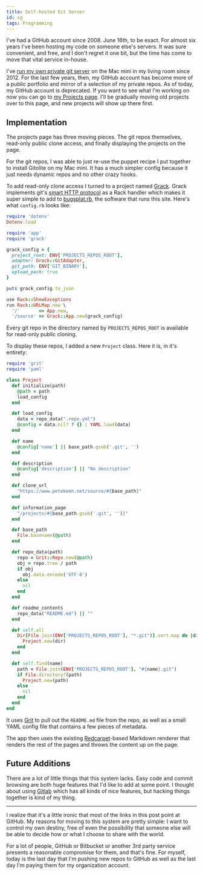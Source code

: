 ```yaml
---
title: Self-hosted Git Server
id: sg
tags: Programming
---
```


I've had a GitHub account since 2008. June 16th, to be exact. For almost six years I've been hosting my code on someone else's servers. It was sure convenient, and free, and I don't regret it one bit, but the time has come to move that vital service in-house.

I've [run my own private git server](/hosting-private-git-repositories-with-gitolite) on the Mac mini in my living room since 2012. For the last few years, then, my GitHub account has become more of a public portfolio and mirror of a selection of my private repos. As of today, my GitHub account is deprecated. If you want to see what I'm working on now you can go to [my Projects page](/projects). I'll be gradually moving old projects over to this page, and new projects will show up there first.

## Implementation

The projects page has three moving pieces. The git repos themselves, read-only public clone access, and finally displaying the projects on the page.

For the git repos, I was able to just re-use the puppet recipe I put together to install Gitolite on my Mac mini. It has a much simpler config because it just needs dynamic repos and no other crazy hooks.

To add read-only clone access I turned to a project named [Grack](https://github.com/schacon/grack). Grack implements git's [smart HTTP protocol](http://git-scm.com/book/en/Git-Internals-Transfer-Protocols#The-Smart-Protocol) as a Rack handler which makes it super simple to add to [bugsplat.rb](/projects/bugsplat), the software that runs this site. Here's what `config.rb` looks like:

```ruby
require 'dotenv'
Dotenv.load

require 'app'
require 'grack'

grack_config = {
  project_root: ENV['PROJECTS_REPOS_ROOT'],
  adapter: Grack::GitAdapter,
  git_path: ENV['GIT_BINARY'],
  upload_pack: true
}

puts grack_config.to_json

use Rack::ShowExceptions
run Rack::URLMap.new \
  '/'       => App.new,
  '/source' => Grack::App.new(grack_config)
```

Every git repo in the directory named by `PROJECTS_REPOS_ROOT` is available for read-only public cloning.

To display these repos, I added a new `Project` class. Here it is, in it's entirety:

```ruby
require 'grit'
require 'yaml'

class Project
  def initialize(path)
    @path = path
    load_config
  end

  def load_config
    data = repo_data(".repo.yml")
    @config = data.nil? ? {} : YAML.load(data)
  end

  def name
    @config['name'] || base_path.gsub('.git', '')
  end

  def description
    @config['description'] || "No description"
  end

  def clone_url
    "https://www.petekeen.net/source/#{base_path}"
  end

  def information_page
    "/projects/#{base_path.gsub('.git', '')}"
  end

  def base_path
    File.basename(@path)
  end

  def repo_data(path)
    repo = Grit::Repo.new(@path)
    obj = repo.tree / path
    if obj
      obj.data.encode('UTF-8')
    else
      nil
    end
  end

  def readme_contents
    repo_data("README.md") || ""
  end

  def self.all
    Dir[File.join(ENV['PROJECTS_REPOS_ROOT'], "*.git")].sort.map do |dir|
      Project.new(dir)
    end
  end

  def self.find(name)
    path = File.join(ENV['PROJECTS_REPOS_ROOT'], "#{name}.git")
    if File.directory?(path)
      Project.new(path)
    else
      nil
    end
  end
end
```

It uses [Grit](https://github.com/mojombo/grit) to pull out the `README.md` file from the repo, as well as a small YAML config file that contains a few pieces of metadata.

The app then uses the existing [Redcarpet](https://github.com/vmg/redcarpet)-based Markdown renderer that renders the rest of the pages and throws the content up on the page.

## Future Additions

There are a lot of little things that this system lacks. Easy code and commit browsing are both huge features that I'd like to add at some point. I thought about using [Gitlab](https://www.gitlab.com/) which has all kinds of nice features, but hacking things together is kind of my thing.

* * * *

I realize that it's a little ironic that most of the links in this post point at GitHub. My reasons for moving to this system are pretty simple: I want to control my own destiny, free of even the possibility that someone else will be able to decide how or what I choose to share with the world.

For a lot of people, GitHub or Bitbucket or another 3rd party service presents a reasonable compromise for them, and that's fine. For myself, today is the last day that I'm pushing new repos to GitHub as well as the last day I'm paying them for my organization account. 